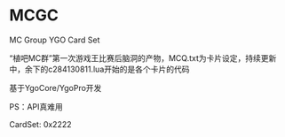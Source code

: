 # MCGC
MC Group YGO Card Set

“植吧MC群”第一次游戏王比赛后脑洞的产物，MCQ.txt为卡片设定，持续更新中，余下的c284130811.lua开始的是各个卡片的代码

基于YgoCore/YgoPro开发

PS：API真难用

CardSet: 0x2222
